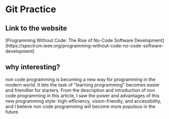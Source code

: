 # Git Practice
<h2>Link to the website</h2>
[Programming Without Code: The Rise of No-Code Software Development](https://spectrum.ieee.org/programming-without-code-no-code-software-development)

<h2>why interesting?</h2>
non code programming is becoming a new way for programming in the modern world. It lets the task of "learning programming" becomes easier and friendlier for starters. From the description and introduction of non code programming in this article, I saw the power and advantages of this new programming style: high-efficiency, vision-friendly, and accessibility, and I believe non code programming will become more populous in the future.



